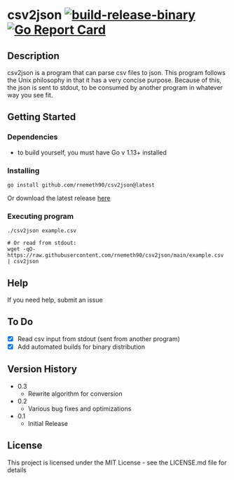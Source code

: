 # csv2json [![build-release-binary](https://github.com/rnemeth90/csv2json/actions/workflows/build.yaml/badge.svg)](https://github.com/rnemeth90/csv2json/actions/workflows/build.yaml) [![Go Report Card](https://goreportcard.com/badge/github.com/rnemeth90/csv2json/convertor)](https://goreportcard.com/report/github.com/rnemeth90/csv2json/convertor)
## Description
csv2json is a program that can parse csv files to json. This program follows the Unix philosophy in that it has a very concise purpose. Because of this, the json is sent to stdout, to be consumed by another program in whatever way you see fit.

## Getting Started

### Dependencies
* to build yourself, you must have Go v 1.13+ installed

### Installing
```
go install github.com/rnemeth90/csv2json@latest
```
Or download the latest release [here](https://github.com/rnemeth90/csv2json/releases)

### Executing program
```
./csv2json example.csv

# Or read from stdout:
wget -qO- https://raw.githubusercontent.com/rnemeth90/csv2json/main/example.csv | csv2json
```
## Help
If you need help, submit an issue

## To Do
- [x] Read csv input from stdout (sent from another program)
- [x] Add automated builds for binary distribution

## Version History
* 0.3
  * Rewrite algorithm for conversion
* 0.2
    * Various bug fixes and optimizations
* 0.1
    * Initial Release

## License
This project is licensed under the MIT License - see the LICENSE.md file for details
